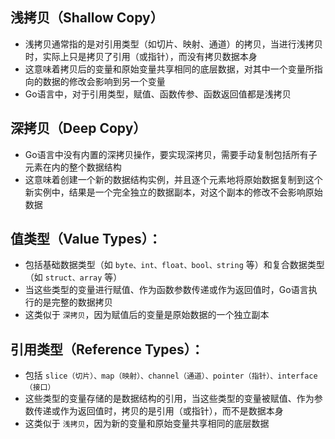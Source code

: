 ## 浅拷贝（Shallow Copy）

- 浅拷贝通常指的是对引用类型（如切片、映射、通道）的拷贝，当进行浅拷贝时，实际上只是拷贝了引用（或指针），而没有拷贝数据本身
- 这意味着拷贝后的变量和原始变量共享相同的底层数据，对其中一个变量所指向的数据的修改会影响到另一个变量
- Go语言中，对于引用类型，赋值、函数传参、函数返回值都是浅拷贝

## 深拷贝（Deep Copy）

- Go语言中没有内置的深拷贝操作，要实现深拷贝，需要手动复制包括所有子元素在内的整个数据结构
- 这意味着创建一个新的数据结构实例，并且逐个元素地将原始数据复制到这个新实例中，结果是一个完全独立的数据副本，对这个副本的修改不会影响原始数据

## 值类型（Value Types）：

- 包括基础数据类型（如 `byte、int、float、bool、string` 等）和复合数据类型（如 `struct、array` 等）
- 当这些类型的变量进行赋值、作为函数参数传递或作为返回值时，Go语言执行的是完整的数据拷贝
- 这类似于 `深拷贝`，因为赋值后的变量是原始数据的一个独立副本

## 引用类型（Reference Types）：

- 包括 `slice（切片）、map（映射）、channel（通道）、pointer（指针）、interface（接口）`
- 这些类型的变量存储的是数据结构的引用，当这些类型的变量被赋值、作为参数传递或作为返回值时，拷贝的是引用（或指针），而不是数据本身
- 这类似于 `浅拷贝`，因为新的变量和原始变量共享相同的底层数据
